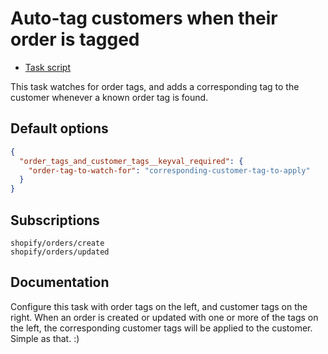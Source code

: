 # Auto-tag customers when their order is tagged

* [Task script](./script.liquid)

This task watches for order tags, and adds a corresponding tag to the customer whenever a known order tag is found.

## Default options

```json
{
  "order_tags_and_customer_tags__keyval_required": {
    "order-tag-to-watch-for": "corresponding-customer-tag-to-apply"
  }
}
```

## Subscriptions

```liquid
shopify/orders/create
shopify/orders/updated
```

## Documentation

Configure this task with order tags on the left, and customer tags on the right. When an order is created or updated with one or more of the tags on the left, the corresponding customer tags will be applied to the customer. Simple as that. :)
